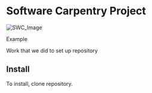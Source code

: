 # Software Carpentry Project

![SWC_Image](https://potterzot.com/2019-09-25-unm/assets/img/swc-icon-blue.svg)

Example

Work that we did to set up repository

## Install

To install, clone repository. 


 
